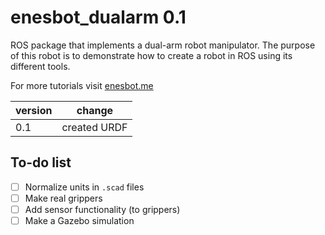 # enesbot_dualarm 0.1

ROS package that implements a dual-arm robot manipulator. The purpose of this robot is to demonstrate how to create a robot in ROS using its different tools.

For more tutorials visit [enesbot.me](http://enesbot.me)

|  version  |     change      |
|-----------|-----------------|
| 0.1       | created URDF    |

## To-do list

- [ ] Normalize units in `.scad` files
- [ ] Make real grippers
- [ ] Add sensor functionality (to grippers)
- [ ] Make a Gazebo simulation
